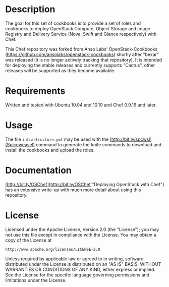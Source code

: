 Description
===========
The goal for this set of cookbooks is to provide a set of roles and cookbooks to deploy OpenStack Compute, Object Storage and Image Registry and Delivery Service (Nova, Swift and Glance respectively) with Chef.

This Chef repository was forked from Anso Labs' OpenStack-Cookbooks (https://github.com/ansolabs/openstack-cookbooks) shortly after "bexar" was released (it is no longer actively tracking that repository). It is intended for deploying the stable releases and currently supports "Cactus", other releases will be supported as they become available.

Requirements
============
Written and tested with Ubuntu 10.04 and 10.10 and Chef 0.9.16 and later. 

Usage
=====
The file `infrastructure.yml` may be used with the [http://bit.ly/spcwsl](Spiceweasel) command to generate the knife commands to download and install the cookbooks and upload the roles. 

Documentation
=============
[http://bit.ly/OSChef](http://bit.ly/OSChef "Deploying OpenStack with Chef") has an extensive write-up with much more detail about using this repository.

License
=======
Licensed under the Apache License, Version 2.0 (the "License");
you may not use this file except in compliance with the License.
You may obtain a copy of the License at

    http://www.apache.org/licenses/LICENSE-2.0

Unless required by applicable law or agreed to in writing, software
distributed under the License is distributed on an "AS IS" BASIS,
WITHOUT WARRANTIES OR CONDITIONS OF ANY KIND, either express or implied.
See the License for the specific language governing permissions and
limitations under the License.

